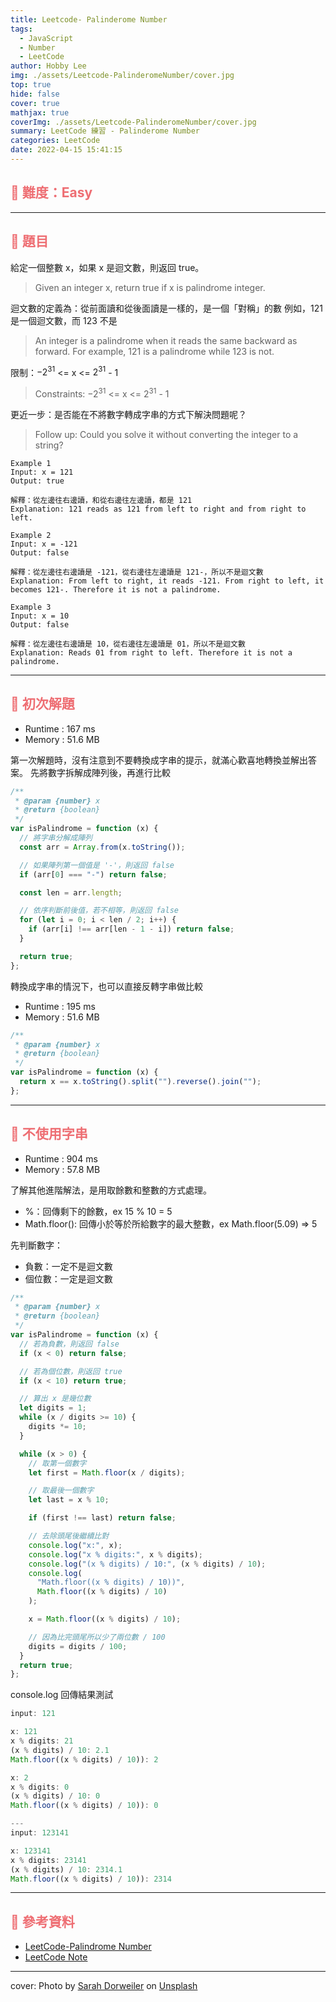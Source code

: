 ```yaml
---
title: Leetcode- Palinderome Number
tags:
  - JavaScript
  - Number
  - LeetCode
author: Hobby Lee
img: ./assets/Leetcode-PalinderomeNumber/cover.jpg
top: true
hide: false
cover: true
mathjax: true
coverImg: ./assets/Leetcode-PalinderomeNumber/cover.jpg
summary: LeetCode 練習 - Palinderome Number
categories: LeetCode
date: 2022-04-15 15:41:15
---
```



## <font color=#ee6e73> :herb: 難度：Easy </font>

---

## <font color=#ee6e73> :herb: 題目 </font>

給定一個整數 x，如果 x 是迴文數，則返回 true。

> Given an integer x, return true if x is palindrome integer.

迴文數的定義為：從前面讀和從後面讀是一樣的，是一個「對稱」的數
例如，121 是一個迴文數，而 123 不是

> An integer is a palindrome when it reads the same backward as forward.
> For example, 121 is a palindrome while 123 is not.

限制：$-2^{31}$ <= x <= $2^{31}$ - 1

> Constraints: $-2^{31}$ <= x <= $2^{31}$ - 1

更近一步：是否能在不將數字轉成字串的方式下解決問題呢？

> Follow up: Could you solve it without converting the integer to a string?

```
Example 1
Input: x = 121
Output: true

解釋：從左邊往右邊讀，和從右邊往左邊讀，都是 121
Explanation: 121 reads as 121 from left to right and from right to left.
```

```
Example 2
Input: x = -121
Output: false

解釋：從左邊往右邊讀是 -121，從右邊往左邊讀是 121-，所以不是迴文數
Explanation: From left to right, it reads -121. From right to left, it becomes 121-. Therefore it is not a palindrome.
```

```
Example 3
Input: x = 10
Output: false

解釋：從左邊往右邊讀是 10，從右邊往左邊讀是 01，所以不是迴文數
Explanation: Reads 01 from right to left. Therefore it is not a palindrome.
```

---

## <font color=#ee6e73> :herb: 初次解題</font>

- Runtime : 167 ms
- Memory : 51.6 MB

第一次解題時，沒有注意到不要轉換成字串的提示，就滿心歡喜地轉換並解出答案。
先將數字拆解成陣列後，再進行比較

```javascript
/**
 * @param {number} x
 * @return {boolean}
 */
var isPalindrome = function (x) {
  // 將字串分解成陣列
  const arr = Array.from(x.toString());

  // 如果陣列第一個值是 '-'，則返回 false
  if (arr[0] === "-") return false;

  const len = arr.length;

  // 依序判斷前後值，若不相等，則返回 false
  for (let i = 0; i < len / 2; i++) {
    if (arr[i] !== arr[len - 1 - i]) return false;
  }

  return true;
};
```

轉換成字串的情況下，也可以直接反轉字串做比較

- Runtime : 195 ms
- Memory : 51.6 MB

```javascript
/**
 * @param {number} x
 * @return {boolean}
 */
var isPalindrome = function (x) {
  return x == x.toString().split("").reverse().join("");
};
```

---

## <font color=#ee6e73> :herb: 不使用字串</font>

- Runtime : 904 ms
- Memory : 57.8 MB

了解其他進階解法，是用取餘數和整數的方式處理。

- %：回傳剩下的餘數，ex 15 % 10 = 5
- Math.floor(): 回傳小於等於所給數字的最大整數，ex Math.floor(5.09) => 5

先判斷數字：

- 負數：一定不是迴文數
- 個位數：一定是迴文數

```javascript
/**
 * @param {number} x
 * @return {boolean}
 */
var isPalindrome = function (x) {
  // 若為負數，則返回 false
  if (x < 0) return false;

  // 若為個位數，則返回 true
  if (x < 10) return true;

  // 算出 x 是幾位數
  let digits = 1;
  while (x / digits >= 10) {
    digits *= 10;
  }

  while (x > 0) {
    // 取第一個數字
    let first = Math.floor(x / digits);

    // 取最後一個數字
    let last = x % 10;

    if (first !== last) return false;

    // 去除頭尾後繼續比對
    console.log("x:", x);
    console.log("x % digits:", x % digits);
    console.log("(x % digits) / 10:", (x % digits) / 10);
    console.log(
      "Math.floor((x % digits) / 10))",
      Math.floor((x % digits) / 10)
    );

    x = Math.floor((x % digits) / 10);

    // 因為比完頭尾所以少了兩位數 / 100
    digits = digits / 100;
  }
  return true;
};
```

console.log 回傳結果測試

```javascript
input: 121

x: 121
x % digits: 21
(x % digits) / 10: 2.1
Math.floor((x % digits) / 10)): 2

x: 2
x % digits: 0
(x % digits) / 10: 0
Math.floor((x % digits) / 10)): 0

---
input: 123141

x: 123141
x % digits: 23141
(x % digits) / 10: 2314.1
Math.floor((x % digits) / 10)): 2314
```

---

## <font color=#ee6e73> :herb: 參考資料</font>

- [LeetCode-Palindrome Number](https://leetcode.com/problems/palindrome-number/)
- [LeetCode Note](https://hannahpun.gitbook.io/leetcode-note/math/9-palindrome-number)

---

cover: Photo by <a href="https://unsplash.com/@sarahdorweiler?utm_source=unsplash&utm_medium=referral&utm_content=creditCopyText">Sarah Dorweiler</a> on <a href="https://unsplash.com/s/photos/flower?utm_source=unsplash&utm_medium=referral&utm_content=creditCopyText">Unsplash</a>

